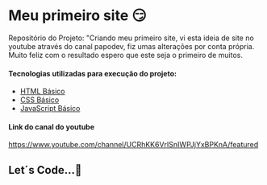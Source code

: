 # Meu primeiro site :smirk:

Repositório do Projeto: "Criando meu primeiro site, vi esta ideia de site no youtube através do canal papodev, fiz umas alterações por conta própria. Muito feliz com o resultado espero que este seja o primeiro de muitos.



#### Tecnologias utilizadas para execução do projeto:

- <u>HTML Básico</u>
- <u>CSS Básico</u>
- <u>JavaScript Básico</u>

#### Link do canal do youtube

https://www.youtube.com/channel/UCRhKK6VrISnIWPJjYxBPKnA/featured



## Let´s Code...:rocket:




